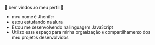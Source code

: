 🤍 bem vindos ao meu perfil 🤍
- meu nome é Jhenifer
- estou estudando na alura
- Estou me desenvolvendo na linguagem JavaScript
- Utilizo esse espaço para minha organização e compartilhamento dos meu projetos desenvolvidos


<!---![](link)

Jhenimanuelita/Jhenimanuelita is a ✨ special ✨ repository because its `README.md` (this file) appears on your GitHub profile.
You can click the Preview link to take a look at your changes.
--->
